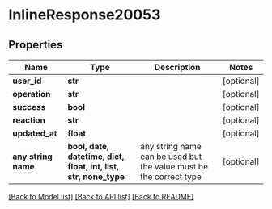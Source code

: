 # InlineResponse20053


## Properties
Name | Type | Description | Notes
------------ | ------------- | ------------- | -------------
**user_id** | **str** |  | [optional] 
**operation** | **str** |  | [optional] 
**success** | **bool** |  | [optional] 
**reaction** | **str** |  | [optional] 
**updated_at** | **float** |  | [optional] 
**any string name** | **bool, date, datetime, dict, float, int, list, str, none_type** | any string name can be used but the value must be the correct type | [optional]

[[Back to Model list]](../README.md#documentation-for-models) [[Back to API list]](../README.md#documentation-for-api-endpoints) [[Back to README]](../README.md)



